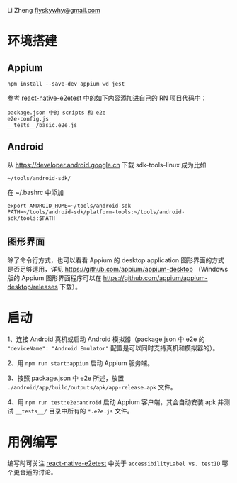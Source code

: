 Li Zheng <flyskywhy@gmail.com>

# 环境搭建
## Appium
    npm install --save-dev appium wd jest

参考 [react-native-e2etest](https://github.com/garthenweb/react-native-e2etest) 中的如下内容添加进自己的 RN 项目代码中：

    package.json 中的 scripts 和 e2e
    e2e-config.js
    __tests__/basic.e2e.js

## Android

从 https://developer.android.google.cn 下载 sdk-tools-linux 成为比如

    ~/tools/android-sdk/

在 ~/.bashrc 中添加

    export ANDROID_HOME=~/tools/android-sdk
    PATH=~/tools/android-sdk/platform-tools:~/tools/android-sdk/tools:$PATH

## 图形界面
除了命令行方式，也可以看看 Appium 的 desktop application 图形界面的方式是否足够适用，详见 https://github.com/appium/appium-desktop （Windows 版的 Appium 图形界面程序可以在 https://github.com/appium/appium-desktop/releases 下载）。

# 启动
1、连接 Android 真机或启动 Android 模拟器（package.json 中 e2e 的 `"deviceName": "Android Emulator"` 配置是可以同时支持真机和模拟器的）。

2、用 `npm run start:appium` 启动 Appium 服务端。

3、按照 package.json 中 e2e 所述，放置 `./android/app/build/outputs/apk/app-release.apk` 文件。

4、用 `npm run test:e2e:android` 启动 Appium 客户端，其会自动安装 apk 并测试 `__tests__/` 目录中所有的 `*.e2e.js` 文件。

# 用例编写
编写时可关注 [react-native-e2etest](https://github.com/garthenweb/react-native-e2etest) 中关于 `accessibilityLabel vs. testID` 哪个更合适的讨论。
